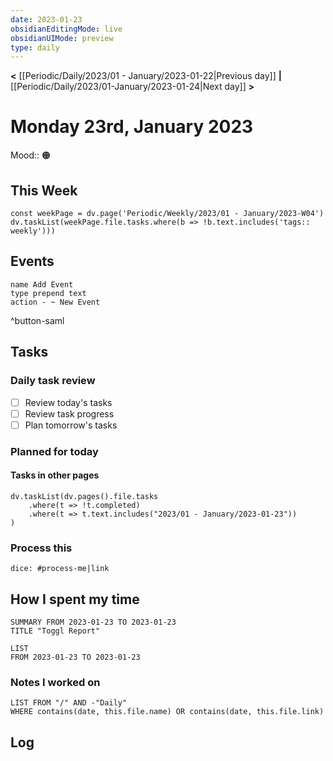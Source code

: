 ```yaml
---
date: 2023-01-23
obsidianEditingMode: live
obsidianUIMode: preview
type: daily
---
```


**<** [[Periodic/Daily/2023/01 - January/2023-01-22|Previous day]] **|** [[Periodic/Daily/2023/01-January/2023-01-24|Next day]] **>**

# Monday 23rd, January 2023

Mood:: 🟠

## This Week

```dataviewjs
const weekPage = dv.page('Periodic/Weekly/2023/01 - January/2023-W04')
dv.taskList(weekPage.file.tasks.where(b => !b.text.includes('tags:: weekly')))
```

## Events
```button
name Add Event
type prepend text
action - ~ New Event
```
^button-saml

## Tasks

### Daily task review
- [ ] Review today's tasks
- [ ] Review task progress
- [ ] Plan tomorrow's tasks

### Planned for today

#### Tasks in other pages
```dataviewjs
dv.taskList(dv.pages().file.tasks
	.where(t => !t.completed)
	.where(t => t.text.includes("2023/01 - January/2023-01-23"))
)
```

### Process this
`dice: #process-me|link`

## How I spent my time

```toggl
SUMMARY FROM 2023-01-23 TO 2023-01-23
TITLE "Toggl Report"
```

```toggl
LIST
FROM 2023-01-23 TO 2023-01-23
```

### Notes I worked on

```dataview
LIST FROM "/" AND -"Daily"
WHERE contains(date, this.file.name) OR contains(date, this.file.link)
```

## Log
